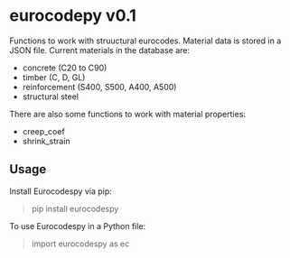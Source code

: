 # eurocodepy v0.1

Functions to work with struuctural eurocodes. Material data is stored in a JSON file. Current materials in the database are:

* concrete (C20 to C90)
* timber (C, D, GL)
* reinforcement (S400, S500, A400, A500)
* structural steel

There are also some functions to work with material properties:

* creep_coef
* shrink_strain

## Usage

Install Eurocodespy via pip:
>pip install eurocodespy

To use Eurocodespy in a Python file:<br>
>import eurocodespy as ec

